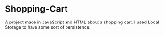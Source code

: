 # Shopping-Cart
A project made in JavaScript and HTML about a shopping cart. I used Local Storage to have some sort of persistence. 
